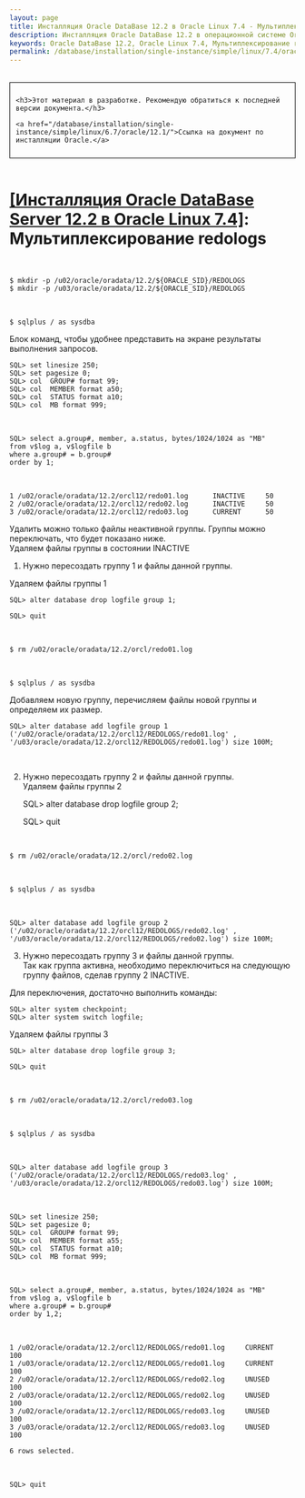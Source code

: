 ```yaml
---
layout: page
title: Инсталляция Oracle DataBase 12.2 в Oracle Linux 7.4 - Мультиплексирование redologs
description: Инсталляция Oracle DataBase 12.2 в операционной системе Oracle Linux 7.4 - Мультиплексирование redologs
keywords: Oracle DataBase 12.2, Oracle Linux 7.4, Мультиплексирование redologs
permalink: /database/installation/single-instance/simple/linux/7.4/oracle/12.2/oracle-redologs-multiplexing/
---
```


<br/>

<div style="padding:10px; border:thin solid black;">

    <h3>Этот материал в разработке. Рекомендую обратиться к последней версии документа.</h3>

    <a href="/database/installation/single-instance/simple/linux/6.7/oracle/12.1/">Ссылка на документ по инсталляции Oracle.</a>

</div>

<br/>

# <a href="/database/installation/single-instance/simple/linux/7.4/oracle/12.2/">[Инсталляция Oracle DataBase Server 12.2 в Oracle Linux 7.4]</a>: Мультиплексирование redologs

<br/>

    $ mkdir -p /u02/oracle/oradata/12.2/${ORACLE_SID}/REDOLOGS
    $ mkdir -p /u03/oracle/oradata/12.2/${ORACLE_SID}/REDOLOGS

<br/>

    $ sqlplus / as sysdba

Блок команд, чтобы удобнее представить на экране результаты выполнения запросов.

    SQL> set linesize 250;
    SQL> set pagesize 0;
    SQL> col  GROUP# format 99;
    SQL> col  MEMBER format a50;
    SQL> col  STATUS format a10;
    SQL> col  MB format 999;

<br/>

    SQL> select a.group#, member, a.status, bytes/1024/1024 as "MB"
    from v$log a, v$logfile b
    where a.group# = b.group#
    order by 1;

<br/>

    1 /u02/oracle/oradata/12.2/orcl12/redo01.log	  INACTIVE     50
    2 /u02/oracle/oradata/12.2/orcl12/redo02.log	  INACTIVE     50
    3 /u02/oracle/oradata/12.2/orcl12/redo03.log	  CURRENT      50

Удалить можно только файлы неактивной группы. Группы можно переключать, что будет показано ниже.  
Удаляем файлы группы в состоянии INACTIVE

1. Нужно пересоздать группу 1 и файлы данной группы.

Удаляем файлы группы 1

    SQL> alter database drop logfile group 1;

    SQL> quit

<br/>

    $ rm /u02/oracle/oradata/12.2/orcl/redo01.log

<br/>

    $ sqlplus / as sysdba

Добавляем новую группу, перечисляем файлы новой группы и определяем их размер.

    SQL> alter database add logfile group 1 ('/u02/oracle/oradata/12.2/orcl12/REDOLOGS/redo01.log' , '/u03/oracle/oradata/12.2/orcl12/REDOLOGS/redo01.log') size 100M;

<br/>

2. Нужно пересоздать группу 2 и файлы данной группы.<br/>
   Удаляем файлы группы 2


    SQL> alter database drop logfile group 2;

    SQL> quit

<br/>

    $ rm /u02/oracle/oradata/12.2/orcl/redo02.log

<br/>

    $ sqlplus / as sysdba

<br/>

    SQL> alter database add logfile group 2 ('/u02/oracle/oradata/12.2/orcl12/REDOLOGS/redo02.log' , '/u03/oracle/oradata/12.2/orcl12/REDOLOGS/redo02.log') size 100M;

3. Нужно пересоздать группу 3 и файлы данной группы.<br/>
   Так как группа активна, необходимо переключиться на следующую группу файлов, сделав группу 2 INACTIVE.

Для переключения, достаточно выполнить команды:

    SQL> alter system checkpoint;
    SQL> alter system switch logfile;

Удаляем файлы группы 3

    SQL> alter database drop logfile group 3;

    SQL> quit

<br/>

    $ rm /u02/oracle/oradata/12.2/orcl/redo03.log

<br/>

    $ sqlplus / as sysdba

<br/>

    SQL> alter database add logfile group 3 ('/u02/oracle/oradata/12.2/orcl12/REDOLOGS/redo03.log' , '/u03/oracle/oradata/12.2/orcl12/REDOLOGS/redo03.log') size 100M;

<br/>

    SQL> set linesize 250;
    SQL> set pagesize 0;
    SQL> col  GROUP# format 99;
    SQL> col  MEMBER format a55;
    SQL> col  STATUS format a10;
    SQL> col  MB format 999;

<br/>

    SQL> select a.group#, member, a.status, bytes/1024/1024 as "MB"
    from v$log a, v$logfile b
    where a.group# = b.group#
    order by 1,2;

<br/>

    1 /u02/oracle/oradata/12.2/orcl12/REDOLOGS/redo01.log     CURRENT	   100
    1 /u03/oracle/oradata/12.2/orcl12/REDOLOGS/redo01.log     CURRENT	   100
    2 /u02/oracle/oradata/12.2/orcl12/REDOLOGS/redo02.log     UNUSED	   100
    2 /u03/oracle/oradata/12.2/orcl12/REDOLOGS/redo02.log     UNUSED	   100
    3 /u02/oracle/oradata/12.2/orcl12/REDOLOGS/redo03.log     UNUSED	   100
    3 /u03/oracle/oradata/12.2/orcl12/REDOLOGS/redo03.log     UNUSED	   100

    6 rows selected.

<br/>

    SQL> quit
